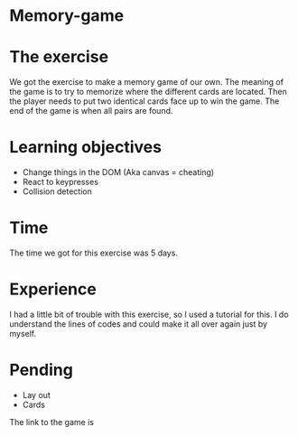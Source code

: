 # Memory-game

# The exercise 
We got the exercise to make a memory game of our own. The meaning of the game is to try to memorize where the different cards are located. Then the player needs to put two identical cards face up to win the game. The end of the game is when all pairs are found.

# Learning objectives
- Change things in the DOM (Aka canvas = cheating)
- React to keypresses
- Collision detection

# Time 
The time we got for this exercise was 5 days. 

# Experience
I had a little bit of trouble with this exercise, so I used a tutorial for this. I do understand the lines of codes and could make it all over again just by myself. 

# Pending
- Lay out
- Cards

The link to the game is 

